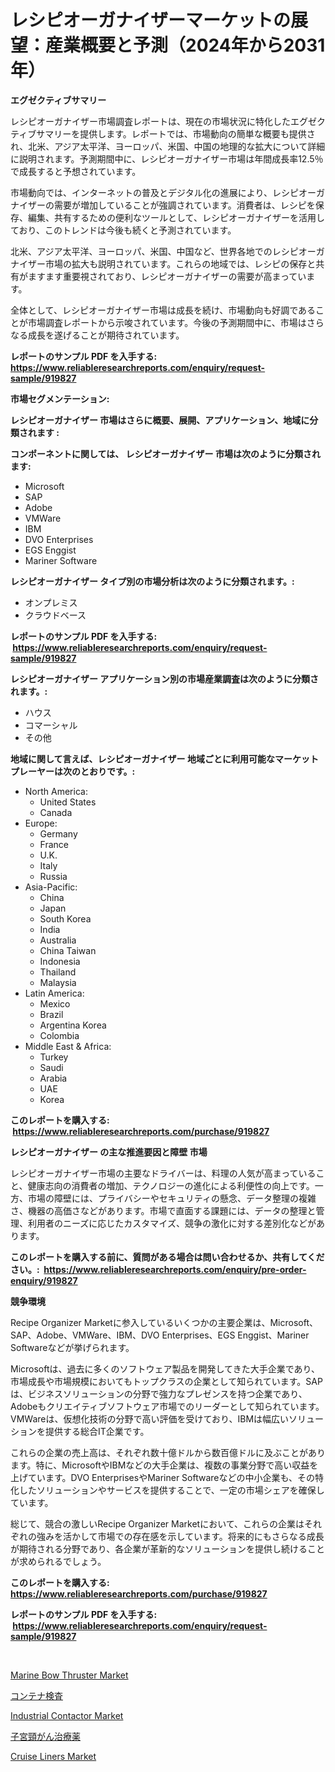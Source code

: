 <p><h1>レシピオーガナイザーマーケットの展望：産業概要と予測（2024年から2031年）</h1></p><p><strong>エグゼクティブサマリー</strong></p>
<p><p>レシピオーガナイザー市場調査レポートは、現在の市場状況に特化したエグゼクティブサマリーを提供します。レポートでは、市場動向の簡単な概要も提供され、北米、アジア太平洋、ヨーロッパ、米国、中国の地理的な拡大について詳細に説明されます。予測期間中に、レシピオーガナイザー市場は年間成長率12.5％で成長すると予想されています。</p><p>市場動向では、インターネットの普及とデジタル化の進展により、レシピオーガナイザーの需要が増加していることが強調されています。消費者は、レシピを保存、編集、共有するための便利なツールとして、レシピオーガナイザーを活用しており、このトレンドは今後も続くと予測されています。</p><p>北米、アジア太平洋、ヨーロッパ、米国、中国など、世界各地でのレシピオーガナイザー市場の拡大も説明されています。これらの地域では、レシピの保存と共有がますます重要視されており、レシピオーガナイザーの需要が高まっています。</p><p>全体として、レシピオーガナイザー市場は成長を続け、市場動向も好調であることが市場調査レポートから示唆されています。今後の予測期間中に、市場はさらなる成長を遂げることが期待されています。</p></p>
<p><strong>レポートのサンプル PDF を入手する: <a href="https://www.reliableresearchreports.com/enquiry/request-sample/919827">https://www.reliableresearchreports.com/enquiry/request-sample/919827</a></strong></p>
<p><strong>市場セグメンテーション:</strong></p>
<p><strong> レシピオーガナイザー 市場はさらに概要、展開、アプリケーション、地域に分類されます :</strong></p>
<p><strong>コンポーネントに関しては、 レシピオーガナイザー 市場は次のように分類されます: &nbsp;</strong></p>
<p><ul><li>Microsoft</li><li>SAP</li><li>Adobe</li><li>VMWare</li><li>IBM</li><li>DVO Enterprises</li><li>EGS Enggist</li><li>Mariner Software</li></ul></p>
<p><strong> レシピオーガナイザー タイプ別の市場分析は次のように分類されます。:</strong></p>
<p><ul><li>オンプレミス</li><li>クラウドベース</li></ul></p>
<p><strong>レポートのサンプル PDF を入手する: &nbsp;<a href="https://www.reliableresearchreports.com/enquiry/request-sample/919827">https://www.reliableresearchreports.com/enquiry/request-sample/919827</a></strong></p>
<p><strong> レシピオーガナイザー アプリケーション別の市場産業調査は次のように分類されます。:</strong></p>
<p><ul><li>ハウス</li><li>コマーシャル</li><li>その他</li></ul></p>
<p><strong>地域に関して言えば、レシピオーガナイザー 地域ごとに利用可能なマーケットプレーヤーは次のとおりです。:</strong></p>
<p><ul>
    <li>
        North America:
        <ul>
            <li>United States</li>
            <li>Canada</li>
        </ul>
    </li>
    <li>
        Europe:
        <ul>
            <li>Germany</li>
            <li>France</li>
            <li>U.K.</li>
            <li>Italy</li>
            <li>Russia</li>
        </ul>
    </li>
    <li>
        Asia-Pacific:
        <ul>
            <li>China</li>
            <li>Japan</li>
            <li>South Korea</li>
            <li>India</li>
            <li>Australia</li>
            <li>China Taiwan</li>
            <li>Indonesia</li>
            <li>Thailand</li>
            <li>Malaysia</li>
        </ul>
    </li>
    <li>
        Latin America:
        <ul>
            <li>Mexico</li>
            <li>Brazil</li>
            <li>Argentina Korea</li>
            <li>Colombia</li>
        </ul>
    </li>
    <li>
        Middle East & Africa:
        <ul>
            <li>Turkey</li>
            <li>Saudi</li>
            <li>Arabia</li>
            <li>UAE</li>
            <li>Korea</li>
        </ul>
    </li>
    </ul></p>
<p><strong>このレポートを購入する: &nbsp;<a href="https://www.reliableresearchreports.com/purchase/919827">https://www.reliableresearchreports.com/purchase/919827</a></strong></p>
<p><strong>レシピオーガナイザー の主な推進要因と障壁 市場</strong></p>
<p><p>レシピオーガナイザー市場の主要なドライバーは、料理の人気が高まっていること、健康志向の消費者の増加、テクノロジーの進化による利便性の向上です。一方、市場の障壁には、プライバシーやセキュリティの懸念、データ整理の複雑さ、機器の高価さなどがあります。市場で直面する課題には、データの整理と管理、利用者のニーズに応じたカスタマイズ、競争の激化に対する差別化などがあります。</p></p>
<p><strong>このレポートを購入する前に、質問がある場合は問い合わせるか、共有してください。:&nbsp; <a href="https://www.reliableresearchreports.com/enquiry/pre-order-enquiry/919827">https://www.reliableresearchreports.com/enquiry/pre-order-enquiry/919827</a></strong></p>
<p><strong>競争環境</strong></p>
<p><p>Recipe Organizer Marketに参入しているいくつかの主要企業は、Microsoft、SAP、Adobe、VMWare、IBM、DVO Enterprises、EGS Enggist、Mariner Softwareなどが挙げられます。</p><p>Microsoftは、過去に多くのソフトウェア製品を開発してきた大手企業であり、市場成長や市場規模においてもトップクラスの企業として知られています。SAPは、ビジネスソリューションの分野で強力なプレゼンスを持つ企業であり、Adobeもクリエイティブソフトウェア市場でのリーダーとして知られています。VMWareは、仮想化技術の分野で高い評価を受けており、IBMは幅広いソリューションを提供する総合IT企業です。</p><p>これらの企業の売上高は、それぞれ数十億ドルから数百億ドルに及ぶことがあります。特に、MicrosoftやIBMなどの大手企業は、複数の事業分野で高い収益を上げています。DVO EnterprisesやMariner Softwareなどの中小企業も、その特化したソリューションやサービスを提供することで、一定の市場シェアを確保しています。</p><p>総じて、競合の激しいRecipe Organizer Marketにおいて、これらの企業はそれぞれの強みを活かして市場での存在感を示しています。将来的にもさらなる成長が期待される分野であり、各企業が革新的なソリューションを提供し続けることが求められるでしょう。</p></p>
<p><strong>このレポートを購入する: &nbsp; <a href="https://www.reliableresearchreports.com/purchase/919827">https://www.reliableresearchreports.com/purchase/919827</a></strong></p>
<p><strong>レポートのサンプル PDF を入手する: &nbsp;<a href="https://www.reliableresearchreports.com/enquiry/request-sample/919827">https://www.reliableresearchreports.com/enquiry/request-sample/919827</a></strong><strong></strong></p>
<p>&nbsp;</p>
<p><p><a href="https://github.com/luckyshygirl/Market-Research-Report-List-3/blob/main/marine-bow-thruster-market.md">Marine Bow Thruster Market</a></p><p><a href="https://github.com/joaejkdzgyljvo6/Market-Research-Report-List-1/blob/main/4097301183012.md">コンテナ検査</a></p><p><a href="https://github.com/markusgodoy/Market-Research-Report-List-2/blob/main/industrial-contactor-market.md">Industrial Contactor Market</a></p><p><a href="https://github.com/bevdtkn4419963/Market-Research-Report-List-1/blob/main/5078374183011.md">子宮頸がん治療薬</a></p><p><a href="https://github.com/vimar16th/Market-Research-Report-List-3/blob/main/cruise-liners-market.md">Cruise Liners Market</a></p></p>
